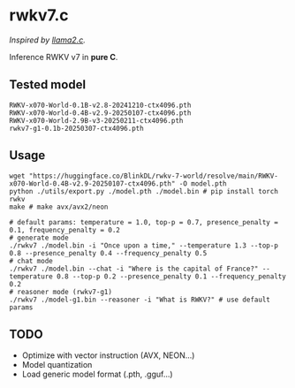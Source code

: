# rwkv7.c

*Inspired by [llama2.c](https://github.com/karpathy/llama2.c).*

Inference RWKV v7 in **pure C**.

## Tested model

```
RWKV-x070-World-0.1B-v2.8-20241210-ctx4096.pth
RWKV-x070-World-0.4B-v2.9-20250107-ctx4096.pth
RWKV-x070-World-2.9B-v3-20250211-ctx4096.pth
rwkv7-g1-0.1b-20250307-ctx4096.pth
```

## Usage

``` shell
wget "https://huggingface.co/BlinkDL/rwkv-7-world/resolve/main/RWKV-x070-World-0.4B-v2.9-20250107-ctx4096.pth" -O model.pth
python ./utils/export.py ./model.pth ./model.bin # pip install torch rwkv
make # make avx/avx2/neon

# default params: temperature = 1.0, top-p = 0.7, presence_penalty = 0.1, frequency_penalty = 0.2
# generate mode
./rwkv7 ./model.bin -i "Once upon a time," --temperature 1.3 --top-p 0.8 --presence_penalty 0.4 --frequency_penalty 0.5
# chat mode
./rwkv7 ./model.bin --chat -i "Where is the capital of France?" --temperature 0.8 --top-p 0.2 --presence_penalty 0.1 --frequency_penalty 0.2
# reasoner mode (rwkv7-g1)
./rwkv7 ./model-g1.bin --reasoner -i "What is RWKV?" # use default params
```

## TODO
- Optimize with vector instruction (AVX, NEON...)
- Model quantization
- Load generic model format (.pth, .gguf...)